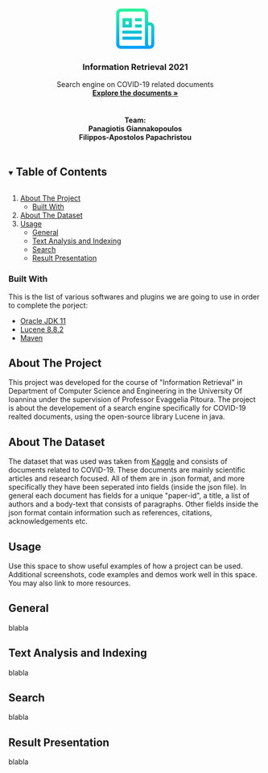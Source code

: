 <!--
*** Thanks for checking out the Best-README-Template. If you have a suggestion
*** that would make this better, please fork the repo and create a pull request
*** or simply open an issue with the tag "enhancement".
*** Thanks again! Now go create something AMAZING! :D
***
***
***
*** To avoid retyping too much info. Do a search and replace for the following:
*** github_username, repo_name, twitter_handle, email, project_title, project_description
-->



<!-- PROJECT SHIELDS -->
<!--
*** I'm using markdown "reference style" links for readability.
*** Reference links are enclosed in brackets [ ] instead of parentheses ( ).
*** See the bottom of this document for the declaration of the reference variables
*** for contributors-url, forks-url, etc. This is an optional, concise syntax you may use.
*** https://www.markdownguide.org/basic-syntax/#reference-style-links
-->


<!-- PROJECT LOGO -->
<br />
<p align="center">
  <a href="https://github.com/github_username/repo_name">
    <img src="images/logo.png" alt="Logo" width="80" height="80">
  </a>

  <h3 align="center">Information Retrieval 2021</h3>

  <p align="center">
    Search engine on COVID-19 related documents
    <br />
    <a href="https://github.com/ppapahr/Information-Retrieval-2021/tree/main/Documents"><strong>Explore the documents »</strong></a>
    <br />
    <br />
    <h4 align="center">Team:
    <br />
    Panagiotis Giannakopoulos
    <br />
    Filippos-Apostolos Papachristou </h4>
  </p>
</p>



<!-- TABLE OF CONTENTS -->
<details open="open">
  <summary><h2 style="display: inline-block">Table of Contents</h2></summary>
  <ol>
    <li>
      <a href="#about-the-project">About The Project</a>
      <ul>
        <li><a href="#built-with">Built With</a></li>
      </ul>
    </li>
    <li>
      <a href="#about-the-dataset">About The Dataset</a>
    </li>
    <li><a href="#usage">Usage</a>
      <ul>
        <li><a href="#general">General</a></li>
        <li><a href="#text-analysis-and-indexing">Text Analysis and Indexing</a></li>
        <li><a href="#search">Search</a></li>
        <li><a href="#result-presentation">Result Presentation</a></li>
      </ul>
      </li>
  </ol>
</details>

### Built With

This is the list of various softwares and plugins we are going to use in order to complete the porject:
* [Oracle JDK 11](https://www.oracle.com/java/technologies/javase-jdk11-downloads.html)
* [Lucene 8.8.2](https://lucene.apache.org/)
* [Maven](https://maven.apache.org/download.cgi)


<!-- ABOUT THE PROJECT -->
## About The Project
This project was developed for the course of "Information Retrieval" in Department of Computer Science and Engineering in the University Of Ioannina under the supervision
of Professor Evaggelia Pitoura. The project is about the developement of a search engine specifically for COVID-19 realted documents, using the open-source library Lucene in java.

## About The Dataset
The dataset that was used was taken from <a href="https://www.kaggle.com/allen-institute-for-ai/CORD-19-research-challenge">Kaggle</a> and consists of documents related to COVID-19. These documents are mainly scientific articles and research focused. All of them are in .json format, and more specifically they have been seperated into fields (inside the json file). In general each document has fields for a unique "paper-id", a title, a list of authors and a body-text that consists of paragraphs. Other fields inside the json format contain information such as references, citations, acknowledgements etc.   

<!-- USAGE EXAMPLES -->
## Usage

Use this space to show useful examples of how a project can be used. Additional screenshots, code examples and demos work well in this space. You may also link to more resources.

## General
blabla


## Text Analysis and Indexing
blabla

## Search
blabla

## Result Presentation
blabla










